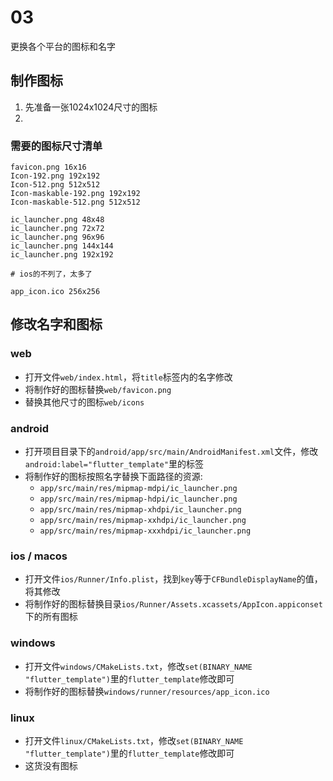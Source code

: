 # 03

更换各个平台的图标和名字

## 制作图标

1. 先准备一张1024x1024尺寸的图标
2. 

### 需要的图标尺寸清单

```shell
favicon.png 16x16
Icon-192.png 192x192
Icon-512.png 512x512
Icon-maskable-192.png 192x192
Icon-maskable-512.png 512x512

ic_launcher.png 48x48
ic_launcher.png 72x72
ic_launcher.png 96x96
ic_launcher.png 144x144
ic_launcher.png 192x192

# ios的不列了，太多了

app_icon.ico 256x256
```


## 修改名字和图标

### web

- 打开文件`web/index.html`，将`title`标签内的名字修改
- 将制作好的图标替换`web/favicon.png`
- 替换其他尺寸的图标`web/icons`

### android

- 打开项目目录下的`android/app/src/main/AndroidManifest.xml`文件，修改`android:label="flutter_template"`里的标签
- 将制作好的图标按照名字替换下面路径的资源:
  - `app/src/main/res/mipmap-mdpi/ic_launcher.png`
  - `app/src/main/res/mipmap-hdpi/ic_launcher.png`
  - `app/src/main/res/mipmap-xhdpi/ic_launcher.png`
  - `app/src/main/res/mipmap-xxhdpi/ic_launcher.png`
  - `app/src/main/res/mipmap-xxxhdpi/ic_launcher.png`

### ios / macos

- 打开文件`ios/Runner/Info.plist`，找到`key`等于`CFBundleDisplayName`的值，将其修改
- 将制作好的图标替换目录`ios/Runner/Assets.xcassets/AppIcon.appiconset`下的所有图标

### windows

- 打开文件`windows/CMakeLists.txt`，修改`set(BINARY_NAME "flutter_template")`里的`flutter_template`修改即可
- 将制作好的图标替换`windows/runner/resources/app_icon.ico`

### linux

- 打开文件`linux/CMakeLists.txt`，修改`set(BINARY_NAME "flutter_template")`里的`flutter_template`修改即可
- 这货没有图标

